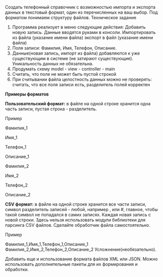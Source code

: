 Создать телефонный справочник с возможностью импорта и экспорта данных в текстовый формат, один из перечисленных на ваш выбор. Под форматом понимаем структуру файлов.
Техническое задание
1. Программа реализует в меню следующие действия:
Добавить новую запись. Данные вводятся руками в консоли.
Импортировать из файла (указание имени файла)
экспорт в файл (указание имени файла)
2. Поля записи: Фамилия, Имя, Телефон, Описание.
3. Данные(новая запись, импорт из файла) добавляются к уже существующим в системе (не затирают существующие). Уникальность данных не обязательна.
4. Продумать схему model - view - controller - main
5. Считать, что поле не может быть пустой строкой
6. При считывании файла целостность данных можно не проверять: считать, что все поля записи есть, разделитель полей корректен

**Примеры форматов**

__Пользовательский формат:__ в файле на одной строке хранится одна часть записи, пустая строка - разделитель.

Пример

Фамилия_1

Имя_1

Телефон_1

Описание_1

Фамилия_2

Имя_2

Телефон_2

Описание_2

__CSV формат:__ в файле на одной строке хранится все части записи, символ разделитель записей - любой, например , или #, главное, чтобы такой символ не попадался в самих записях. Каждая новая запись с новой строки. Здесь нельзя использовать модули библиотеки для парсинга CSV файлов. Сделайте обработчик файла самостоятельно.

Пример

Фамилия_1,Имя_1,Телефон_1,Описание_1    
Фамилия_2,Имя_2,Телефон_2,Описание_2
Усложнение(необязательно).

Добавить еще и использование формата файлов XML или JSON. Можно использовать дополнительные пакеты для их формирования и обработки.
